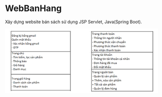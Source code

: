 # WebBanHang

Xây dựng website bán sách sử dụng JSP Servlet, Java(Spring Boot).

![alt](https://github.com/NgocHai056/WebBanHang/blob/main/screenshot/ChucNangChinh.png)
